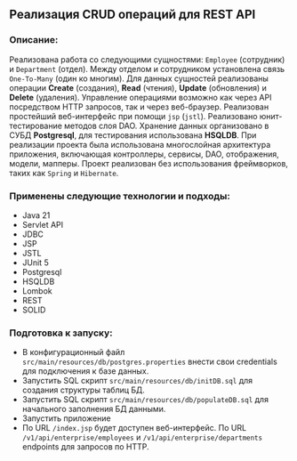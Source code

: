 ## Реализация CRUD операций для REST API

### Описание:

Реализована работа со следующими  сущностями: `Employee` (сотрудник) и `Department` (отдел). Между отделом и сотрудником установлена связь `One-To-Many` (один ко многим). Для данных сущностей реализованы операции **Create** (создания), **Read** (чтения), **Update** (обновления) и **Delete** (удаления). Управление операциями возможно как через API  посредством HTTP запросов, так и через веб-браузер. Реализован простейший веб-интерфейс при помощи `jsp` (`jstl`).  Реализовано юнит-тестирование методов слоя DAO. Хранение данных организовано в СУБД **Postgresql**, для тестирования использована **HSQLDB**.
При реализации проекта была использована многослойная архитектура приложения, включающая контроллеры, сервисы, DAO, отображения, модели, мапперы. Проект реализован без использования фреймворков, таких как `Spring` и `Hibernate`.

### Применены следующие технологии и подходы:

- Java 21
- Servlet API
- JDBC
- JSP
- JSTL
- JUnit 5
- Postgresql
- HSQLDB
- Lombok
- REST
- SOLID

### Подготовка к запуску:

- В конфигурационный файл `src/main/resources/db/postgres.properties` внести свои credentials для подключения к базе данных.
- Запустить SQL скрипт `src/main/resources/db/initDB.sql` для создания структуры таблиц БД.
- Запустить SQL скрипт `src/main/resources/db/populateDB.sql` для начального заполнения БД данными.
- Запустить приложение
- По URL `/index.jsp` будет доступен веб-интерфейс. По URL `/v1/api/enterprise/employees` и `/v1/api/enterprise/departments`  endpoints для запросов по HTTP. 